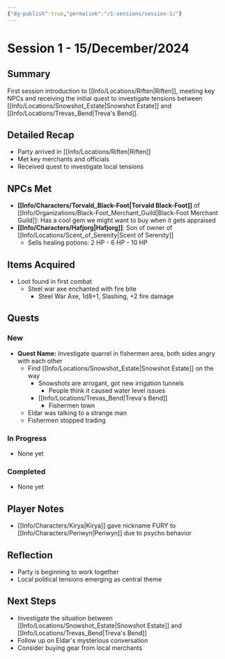 ```yaml
---
{"dg-publish":true,"permalink":"/1-sessions/session-1/"}
---
```



# Session 1 - 15/December/2024

## Summary
First session introduction to [[Info/Locations/Riften\|Riften]], meeting key NPCs and receiving the initial quest to investigate tensions between [[Info/Locations/Snowshot_Estate\|Snowshot Estate]] and [[Info/Locations/Trevas_Bend\|Treva's Bend]].

## Detailed Recap
- Party arrived in [[Info/Locations/Riften\|Riften]]
- Met key merchants and officials
- Received quest to investigate local tensions

## NPCs Met
- **[[Info/Characters/Torvald_Black-Foot\|Torvald Black-Foot]]** of [[Info/Organizations/Black-Foot_Merchant_Guild\|Black-Foot Merchant Guild]]: Has a cool gem we might want to buy when it gets appraised
- **[[Info/Characters/Hafjorg\|Hafjorg]]**: Son of owner of [[Info/Locations/Scent_of_Serenity\|Scent of Serenity]]
	- Sells healing potions: 2 HP - 6 HP - 10 HP

## Items Acquired
- Loot found in first combat
	- Steel war axe enchanted with fire bite
		- Steel War Axe, 1d8+1, Slashing, +2 fire damage

## Quests
### New
- **Quest Name:** Investigate quarrel in fishermen area, both sides angry with each other
	- Find [[Info/Locations/Snowshot_Estate\|Snowshot Estate]] on the way
		- Snowshots are arrogant, got new irrigation tunnels
			- People think it caused water level issues
		- [[Info/Locations/Trevas_Bend\|Treva's Bend]]
			- Fishermen town
	- Eldar was talking to a strange man
	- Fishermen stopped trading

### In Progress
- None yet

### Completed
- None yet

## Player Notes
- [[Info/Characters/Kirya\|Kirya]] gave nickname FURY to [[Info/Characters/Periwyn\|Periwyn]] due to psycho behavior

## Reflection
- Party is beginning to work together
- Local political tensions emerging as central theme

## Next Steps
- Investigate the situation between [[Info/Locations/Snowshot_Estate\|Snowshot Estate]] and [[Info/Locations/Trevas_Bend\|Treva's Bend]]
- Follow up on Eldar's mysterious conversation
- Consider buying gear from local merchants
